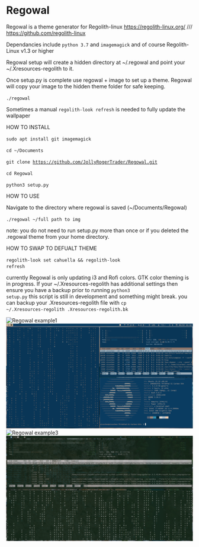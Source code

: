 # Regowal

Regowal is a theme generator for Regolith-linux
https://regolith-linux.org/ /// https://github.com/regolith-linux

Dependancies include <code>python 3.7</code> and <code>imagemagick</code> and of course Regolith-Linux v1.3 or higher

Regowal setup will create a hidden directory at ~/.regowal and point your ~/.Xresources-regolith to it.

Once setup.py is complete use regowal + image to set up a theme. Regowal will copy your image to the hidden theme folder for safe keeping.

<code>./regowal <full path to img></code>

Sometimes a manual <code>regolith-look refresh</code> is needed to fully update the wallpaper

<bold>HOW TO INSTALL</bold>

<code>sudo apt install git imagemagick</code>

<code>cd ~/Documents</code>

<code>git clone https://github.com/JollyRogerTrader/Regowal.git</code>

<code>cd Regowal</code>

<code>python3 setup.py</code>

<bold>HOW TO USE</bold>

Navigate to the directory where regowal is saved (~/Documents/Regowal)

<code>./regowal ~/full path to img</code>

note: you do not need to run setup.py more than once or if you deleted the .regowal theme from your home directory.

<bold>HOW TO SWAP TO DEFUALT THEME</bold>

<code>regolith-look set cahuella && regolith-look refresh</code>

currently Regowal is only updating i3 and Rofi colors. GTK color theming is in progress. If your ~/.Xresources-regolith has additional settings then ensure you have a backup prior to running <code>python3 setup.py</code> this script is still in development and something might break. you can backup your .Xresources-regolith file with <code>cp ~/.Xresources-regolith .Xresources-regolith.bk</code>

![Regowal example1](Desktop.png)
![Regowal example2](Desktop1.png)
![Regowal example3](Desktop2.png)
![Regowal example4](Desktop3.png)
